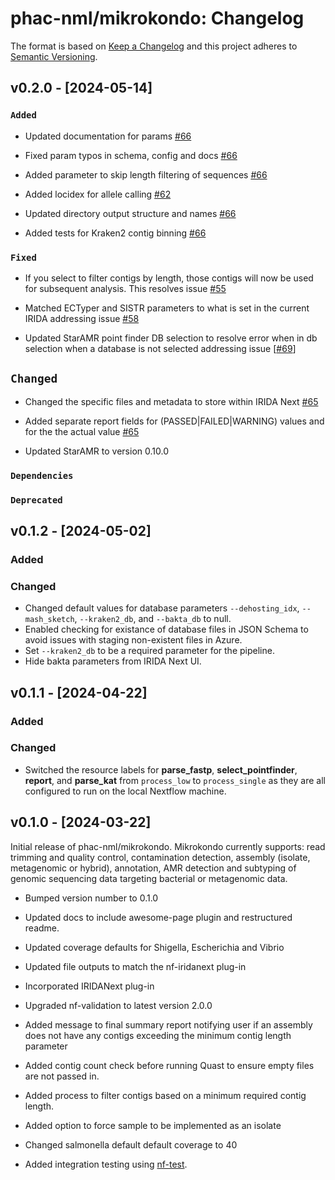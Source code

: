 # phac-nml/mikrokondo: Changelog

The format is based on [Keep a Changelog](https://keepachangelog.com/en/1.0.0/)
and this project adheres to [Semantic Versioning](https://semver.org/spec/v2.0.0.html).

## v0.2.0 - [2024-05-14]

### `Added`

- Updated documentation for params [#66](https://github.com/phac-nml/mikrokondo/pull/66)

- Fixed param typos in schema, config and docs [#66](https://github.com/phac-nml/mikrokondo/pull/66)

- Added parameter to skip length filtering of sequences [#66](https://github.com/phac-nml/mikrokondo/pull/66)

- Added locidex for allele calling [#62](https://github.com/phac-nml/mikrokondo/pull/62)

- Updated directory output structure and names [#66](https://github.com/phac-nml/mikrokondo/pull/66)

- Added tests for Kraken2 contig binning [#66](https://github.com/phac-nml/mikrokondo/pull/66)

### `Fixed`

- If you select to filter contigs by length, those contigs will now be used for subsequent analysis. This resolves issue [#55](https://github.com/phac-nml/mikrokondo/issues/55)

- Matched ECTyper and SISTR parameters to what is set in the current IRIDA addressing issue [#58](https://github.com/phac-nml/mikrokondo/issues/58)

- Updated StarAMR point finder DB selection to resolve error when in db selection when a database is not selected addressing issue [[#69](https://github.com/phac-nml/mikrokondo/issues/69)]

## `Changed`

- Changed the specific files and metadata to store within IRIDA Next [#65](https://github.com/phac-nml/mikrokondo/pull/65)

- Added separate report fields for (PASSED|FAILED|WARNING) values and for the the actual value [#65](https://github.com/phac-nml/mikrokondo/pull/65)

- Updated StarAMR to version 0.10.0

### `Dependencies`

### `Deprecated`


## v0.1.2 - [2024-05-02]

### Added

### Changed

- Changed default values for database parameters `--dehosting_idx`, `--mash_sketch`, `--kraken2_db`, and `--bakta_db` to null.
- Enabled checking for existance of database files in JSON Schema to avoid issues with staging non-existent files in Azure.
- Set `--kraken2_db` to be a required parameter for the pipeline.
- Hide bakta parameters from IRIDA Next UI.

## v0.1.1 - [2024-04-22]

### Added

### Changed

- Switched the resource labels for **parse_fastp**, **select_pointfinder**, **report**, and **parse_kat** from `process_low` to `process_single` as they are all configured to run on the local Nextflow machine.

## v0.1.0 - [2024-03-22]

Initial release of phac-nml/mikrokondo. Mikrokondo currently supports: read trimming and quality control, contamination detection, assembly (isolate, metagenomic or hybrid), annotation, AMR detection and subtyping of genomic sequencing data targeting bacterial or metagenomic data.

- Bumped version number to 0.1.0

- Updated docs to include awesome-page plugin and restructured readme.

- Updated coverage defaults for Shigella, Escherichia and Vibrio

- Updated file outputs to match the nf-iridanext plug-in

- Incorporated IRIDANext plug-in

- Upgraded nf-validation to latest version 2.0.0

- Added message to final summary report notifying user if an assembly does not have any contigs exceeding the minimum contig length parameter

- Added contig count check before running Quast to ensure empty files are not passed in.

- Added process to filter contigs based on a minimum required contig length.

- Added option to force sample to be implemented as an isolate

- Changed salmonella default default coverage to 40

- Added integration testing using [nf-test](https://www.nf-test.com/).


